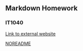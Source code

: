 ## Markdown Homework
### IT1040

[Link to external website](https://github.com/16schmittm/1040)

[NOREADME](/NOREADME.md)
